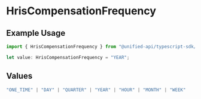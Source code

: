 # HrisCompensationFrequency

## Example Usage

```typescript
import { HrisCompensationFrequency } from "@unified-api/typescript-sdk/sdk/models/shared";

let value: HrisCompensationFrequency = "YEAR";
```

## Values

```typescript
"ONE_TIME" | "DAY" | "QUARTER" | "YEAR" | "HOUR" | "MONTH" | "WEEK"
```